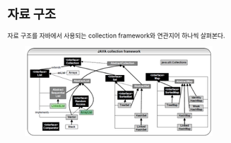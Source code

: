 # 자료 구조

자료 구조를 자바에서 사용되는 collection framework와 연관지어 하나씩 살펴본다.

<figure><img src="../../.gitbook/assets/image (3).png" alt=""><figcaption></figcaption></figure>
